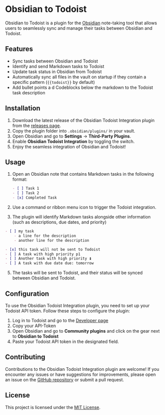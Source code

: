 
# Obsidian to Todoist

Obsidian to Todoist is a plugin for the [Obsidian](https://obsidian.md/) note-taking tool that allows users to seamlessly sync and manage their tasks between Obsidian and Todoist.

## Features

- Sync tasks between Obsidian and Todoist
- Identify and send Markdown tasks to Todoist
- Update task status in Obsidian from Todoist
- Automatically sync all files in the vault on startup if they contain a specific pattern (`{{todoist}}` by default)
- Add bullet points a d Codeblocks below the markdown to the Todoist task description


## Installation

1. Download the latest release of the Obsidian Todoist Integration plugin from the [releases page](https://github.com/VFMR/obsidian-todoist/releases).
2. Copy the plugin folder into `.obsidian/plugins/` in your vault.
3. Open Obsidian and go to **Settings** -> **Third-Party Plugins**.
4. Enable **Obsidian Todoist Integration** by toggling the switch.
5. Enjoy the seamless integration of Obsidian and Todoist!


## Usage

1. Open an Obsidian note that contains Markdown tasks in the following format:

   ```markdown
   - [ ] Task 1
   - [ ] Task 2
   - [x] Completed Task
   ```

2. Use a command or ribbon menu icon to trigger the Todoist integration.
3. The plugin will identify Markdown tasks alongside other information (such as descriptions, due dates, and priority)
```markdown
- [ ] my task
    - a line for the description
    - another line for the description

- [x] this task will not be sent to Todoist
- [ ] A task with high priority p1
- [ ] Another task with high priority ⏫
- [ ] A task with due date due: tomorrow
```

5. The tasks will be sent to Todoist, and their status will be synced between Obsidian and Todoist.


## Configuration

To use the Obsidian Todoist Integration plugin, you need to set up your Todoist API token. Follow these steps to configure the plugin:

1. Log in to Todoist and go to the [Developer page](https://todoist.com/app/settings/integrations/developer)
2. Copy your API-Token
3. Open Obsidian and go to **Community plugins** and click on the gear next to **Obsidian to Todoist**
4. Paste your Todoist API token in the designated field.


## Contributing

Contributions to the Obsidian Todoist Integration plugin are welcome! If you encounter any issues or have suggestions for improvements, please open an issue on the [GitHub repository](https://github.com/MVFR/obsidian-todoist) or submit a pull request.


## License

This project is licensed under the [MIT License](LICENSE).

